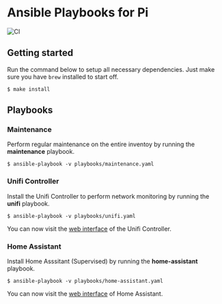 # Ansible Playbooks for Pi

![CI](https://github.com/bitcrumb/ansible-pi/workflows/CI/badge.svg)

## Getting started

Run the command below to setup all necessary dependencies. Just make sure you have `brew` installed to start off.

```shell
$ make install
```

## Playbooks

### Maintenance

Perform regular maintenance on the entire inventoy by running the **maintenance** playbook.

```
$ ansible-playbook -v playbooks/maintenance.yaml
```

### Unifi Controller

Install the Unifi Controller to perform network monitoring by running the **unifi** playbook.

```
$ ansible-playbook -v playbooks/unifi.yaml
```

You can now visit the [web interface](https://raspberrypi.local:8443/) of the Unifi Controller.

### Home Assistant

Install Home Asssitant (Supervised) by running the **home-assistant** playbook.

```
$ ansible-playbook -v playbooks/home-assistant.yaml
```

You can now visit the [web interface](http://raspberrypi.local:8123/) of Home Assistant.
